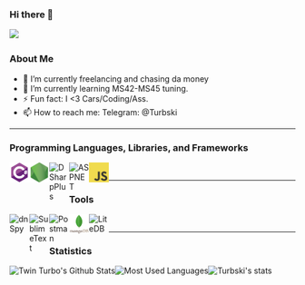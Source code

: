 ### Hi there 👋
![](https://komarev.com/ghpvc/?username=turbski&color=orange)
<!--
**Turbski/Turbski** is a ✨ _special_ ✨ repository because its `README.md` (this file) appears on your GitHub profile.

Here are some ideas to get you started:

- 🔭 I’m currently working on ...
- 🌱 I’m currently learning ...
- 👯 I’m looking to collaborate on ...
- 🤔 I’m looking for help with ...
- 💬 Ask me about ...
- 📫 How to reach me: ...
- 😄 Pronouns: ...
- ⚡ Fun fact: ...
-->

### About Me
- 🔭 I’m currently freelancing and chasing da money
- 🌱 I’m currently learning MS42-MS45 tuning.
- ⚡ Fun fact: I <3 Cars/Coding/Ass.
- 📫 How to reach me: Telegram: @Turbski
---

### Programming Languages, Libraries, and Frameworks
<img align="left" alt="CSharp" width="35px" src="https://raw.githubusercontent.com/devicons/devicon/master/icons/csharp/csharp-original.svg" />
<img align="left" alt="Node.js" width="35px" src="https://raw.githubusercontent.com/github/explore/80688e429a7d4ef2fca1e82350fe8e3517d3494d/topics/nodejs/nodejs.png" />
<img align="left" alt="DSharpPlus" width="35px" src="https://dsharpplus.github.io/logo.png" />
<img align="left" alt="ASPNET" width="35px" src="https://adexin.com/wp-content/uploads/2016/08/net-logo.png" />
<img align="left" alt="JavaScript" width="35px" src="https://raw.githubusercontent.com/github/explore/80688e429a7d4ef2fca1e82350fe8e3517d3494d/topics/javascript/javascript.png"
 />  
 
 
---

### Tools
<img align="left" alt="dnSpy" width="35px" src="https://cdn.discordapp.com/attachments/804073268809826338/843168358497386576/dnSpy.png" />
<img align="left" alt="SublimeText" width="35px" src="https://cdn.worldvectorlogo.com/logos/sublime-text.svg" />
<img align="left" alt="Postman" width="35px" src="https://www.vectorlogo.zone/logos/getpostman/getpostman-icon.svg" />
<img align="left" alt="MongoDB" width="35px" src="https://raw.githubusercontent.com/devicons/devicon/master/icons/mongodb/mongodb-original-wordmark.svg" />
<img align="left" alt="LiteDB" width="35px" src="https://www.litedb.org/images/logo_litedb.svg"
 />  

 
---

### Statistics
<img align="left" alt="Twin Turbo's Github Stats" src="https://github-readme-stats.vercel.app/api?username=turbski&theme=dark&show_icons=true" />
<img align="left" alt="Most Used Languages" src="https://github-readme-stats.vercel.app/api/top-langs/?username=turbski&theme=dark&layout=compact" />


![Turbski's stats](https://github-readme-stats.vercel.app/api/wakatime?username=Turbski&theme=dark)

